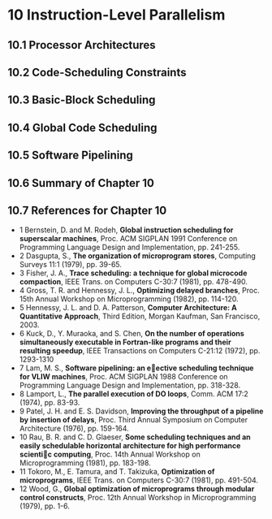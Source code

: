 # 10 Instruction-Level Parallelism
## 10.1 Processor Architectures
## 10.2 Code-Scheduling Constraints
## 10.3 Basic-Block Scheduling
## 10.4 Global Code Scheduling
## 10.5 Software Pipelining
## 10.6 Summary of Chapter 10  
## 10.7 References for Chapter 10

- 1 Bernstein, D. and M. Rodeh, **Global instruction scheduling for superscalar machines**, Proc. ACM SIGPLAN 1991 Conference on Programming Language Design and Implementation, pp. 241-255.
- 2 Dasgupta, S., **The organization of microprogram stores**, Computing Surveys 11:1 (1979), pp. 39-65.
- 3 Fisher, J. A., **Trace scheduling: a technique for global microcode compaction**, IEEE Trans. on Computers C-30:7 (1981), pp. 478-490.
- 4 Gross, T. R. and Hennessy, J. L., **Optimizing delayed branches**, Proc. 15th Annual Workshop on Microprogramming (1982), pp. 114-120.
- 5 Hennessy, J. L. and D. A. Patterson, **Computer Architecture: A Quantitative Approach**, Third Edition, Morgan Kaufman, San Francisco, 2003.
- 6 Kuck, D., Y. Muraoka, and S. Chen, **On the number of operations simultaneously executable in Fortran-like programs and their resulting speedup**, IEEE Transactions on Computers C-21:12 (1972), pp. 1293-1310
- 7 Lam, M. S., **Software pipelining: an eective scheduling technique for VLIW machines**, Proc. ACM SIGPLAN 1988 Conference on Programming Language Design and Implementation, pp. 318-328.
- 8 Lamport, L., **The parallel execution of DO loops**, Comm. ACM 17:2 (1974), pp. 83-93.
- 9 Patel, J. H. and E. S. Davidson, **Improving the throughput of a pipeline by insertion of delays**, Proc. Third Annual Symposium on Computer Architecture (1976), pp. 159-164.
- 10 Rau, B. R. and C. D. Glaeser, **Some scheduling techniques and an easily schedulable horizontal architecture for high performance scientic computing**, Proc. 14th Annual Workshop on Microprogramming (1981), pp. 183-198.
- 11 Tokoro, M., E. Tamura, and T. Takizuka, **Optimization of microprograms**, IEEE Trans. on Computers C-30:7 (1981), pp. 491-504.
- 12 Wood, G., **Global optimization of microprograms through modular control constructs**, Proc. 12th Annual Workshop in Microprogramming (1979), pp. 1-6.
